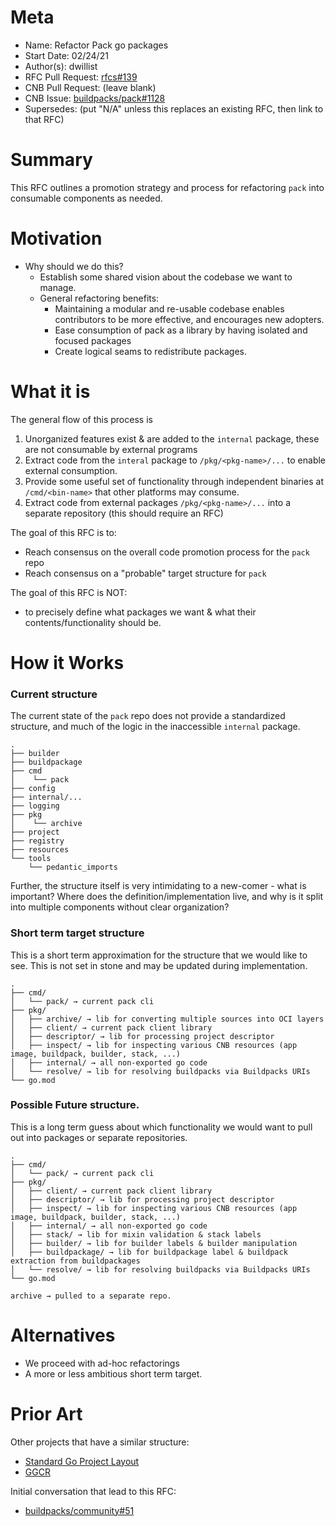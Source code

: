 # Meta

- Name: Refactor Pack go packages
- Start Date: 02/24/21
- Author(s): dwillist
- RFC Pull Request: [rfcs#139](https://github.com/buildpacks/rfcs/pull/139)
- CNB Pull Request: (leave blank)
- CNB Issue: [buildpacks/pack#1128](https://github.com/buildpacks/pack/issues/1128)
- Supersedes: (put "N/A" unless this replaces an existing RFC, then link to that RFC)

# Summary
[summary]: #summary

This RFC outlines a promotion strategy and process for refactoring `pack` into consumable components as needed.

# Motivation
[motivation]: #motivation

- Why should we do this?
    - Establish some shared vision about the codebase we want to manage.
    - General refactoring benefits: 
        - Maintaining a modular and re-usable codebase enables contributors to be more effective, and encourages new adopters.
        - Ease consumption of pack as a library by having isolated and focused packages
        - Create logical seams to redistribute packages.
    
# What it is
[what-it-is]: #what-it-is
The general flow of this process is
1) Unorganized features exist & are added to the `internal` package, these are not consumable by external programs
1) Extract code from the `interal` package to `/pkg/<pkg-name>/...` to enable external consumption.
1) Provide some useful set of functionality through independent binaries at `/cmd/<bin-name>` that other platforms may consume.
1) Extract code from external packages `/pkg/<pkg-name>/...` into a separate repository (this should require an RFC)

The goal of this RFC is to:
- Reach consensus on the overall code promotion process for the `pack` repo
- Reach consensus on a "probable" target structure for `pack`

The goal of this RFC is NOT:
- to precisely define what packages we want & what their contents/functionality should be.

# How it Works
[how-it-works]: #how-it-works

### Current structure
The current state of the `pack` repo does not provide a standardized structure, and much of the logic
in the inaccessible `internal` package.
```
.
├── builder
├── buildpackage
├── cmd
│    └── pack
├── config
├── internal/...
├── logging
├── pkg
│    └── archive
├── project
├── registry
├── resources
└── tools
    └── pedantic_imports
```

Further, the structure itself is very intimidating to a new-comer - what is important?
Where does the definition/implementation live, and why is it split into multiple components without clear organization?

### Short term target structure
This is a short term approximation for the structure that we would like to see. This is not set in stone
and may be updated during implementation. 

```
.
├── cmd/
│   └── pack/ → current pack cli
├── pkg/
│   ├── archive/ → lib for converting multiple sources into OCI layers
│   ├── client/ → current pack client library
│   ├── descriptor/ → lib for processing project descriptor
│   ├── inspect/ → lib for inspecting various CNB resources (app image, buildpack, builder, stack, ...)
│   ├── internal/ → all non-exported go code
│   └── resolve/ → lib for resolving buildpacks via Buildpacks URIs
└── go.mod
```

### Possible Future structure.
This is a long term guess about which functionality we would want to pull out into packages or separate repositories.

```
.
├── cmd/
│   └── pack/ → current pack cli
├── pkg/
│   ├── client/ → current pack client library
│   ├── descriptor/ → lib for processing project descriptor
│   ├── inspect/ → lib for inspecting various CNB resources (app image, buildpack, builder, stack, ...)
│   ├── internal/ → all non-exported go code
│   ├── stack/ → lib for mixin validation & stack labels
│   ├── builder/ → lib for builder labels & builder manipulation
│   ├── buildpackage/ → lib for buildpackage label & buildpack extraction from buildpackages
│   └── resolve/ → lib for resolving buildpacks via Buildpacks URIs
└── go.mod

archive → pulled to a separate repo.
```

# Alternatives
[alternatives]: #alternatives
- We proceed with ad-hoc refactorings
- A more or less ambitious short term target.

# Prior Art
[prior-art]: #prior-art
Other projects that have a similar structure:
- [Standard Go Project Layout](https://github.com/golang-standards/project-layout)
- [GGCR](https://github.com/google/go-containerregistry)

Initial conversation that lead to this RFC:
- [buildpacks/community#51](https://github.com/buildpacks/community/discussions/51)